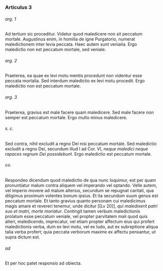 ### Articulus 3

###### arg. 1
Ad tertium sic proceditur. Videtur quod maledicere non sit peccatum mortale. Augustinus enim, in homilia de igne Purgatorio, numerat maledictionem inter levia peccata. Haec autem sunt venialia. Ergo maledictio non est peccatum mortale, sed veniale.

###### arg. 2
Praeterea, ea quae ex levi motu mentis procedunt non videntur esse peccata mortalia. Sed interdum maledictio ex levi motu procedit. Ergo maledictio non est peccatum mortale.

###### arg. 3
Praeterea, gravius est male facere quam maledicere. Sed male facere non semper est peccatum mortale. Ergo multo minus maledicere.

###### s. c.
Sed contra, nihil excludit a regno Dei nisi peccatum mortale. Sed maledictio excludit a regno Dei, secundum illud I ad Cor. VI, *neque maledici neque rapaces regnum Dei possidebunt*. Ergo maledictio est peccatum mortale.

###### co.
Respondeo dicendum quod maledictio de qua nunc loquimur, est per quam pronuntiatur malum contra aliquem vel imperando vel optando. Velle autem, vel imperio movere ad malum alterius, secundum se repugnat caritati, qua diligimus proximum volentes bonum ipsius. Et ita secundum suum genus est peccatum mortale. Et tanto gravius quanto personam cui maledicimus magis amare et revereri tenemur, unde dicitur [[Lv 20]], *qui maledixerit patri suo et matri, morte moriatur*. Contingit tamen verbum maledictionis prolatum esse peccatum veniale, vel propter parvitatem mali quod quis alteri, maledicendo, imprecatur, vel etiam propter affectum eius qui profert maledictionis verba, dum ex levi motu, vel ex ludo, aut ex subreptione aliqua talia verba profert; quia peccata verborum maxime ex affectu pensantur, ut supra dictum est.

###### ad 
Et per hoc patet responsio ad obiecta.

